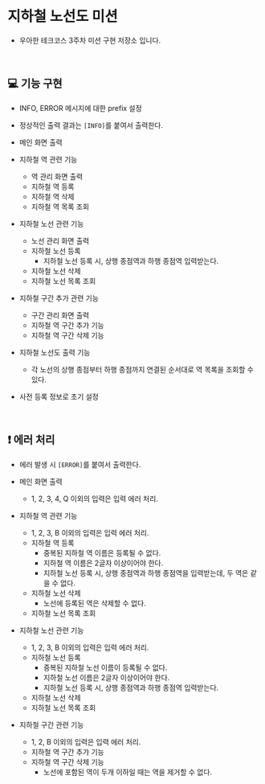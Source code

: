# 지하철 노선도 미션

- 우아한 테크코스 3주차 미션 구현 저장소 입니다.

<br>

## :computer: 기능 구현

- INFO, ERROR 메시지에 대한 prefix 설정

- 정상적인 출력 결과는 ```[INFO]```를 붙여서 출력한다.

- 메인 화면 출력

- 지하철 역 관련 기능
  - 역 관리 화면 출력
  - 지하철 역 등록
  - 지하철 역 삭제
  - 지하철 역 목록 조회
    
- 지하철 노선 관련 기능
  - 노선 관리 화면 출력
  - 지하철 노선 등록
    - 지하철 노선 등록 시, 상행 종점역과 하행 종점역 입력받는다.
  - 지하철 노선 삭제
  - 지하철 노선 목록 조회 
    
- 지하철 구간 추가 관련 기능
  - 구간 관리 화면 출력
  - 지하철 역 구간 추가 기능
  - 지하철 역 구간 삭제 기능
    
- 지하철 노선도 출력 기능
  - 각 노선의 상행 종점부터 하행 종점까지 연결된 순서대로 역 목록을 조회할 수 있다.
  
- 사전 등록 정보로 초기 설정
  
<br>

## :exclamation: 에러 처리

- 에러 발생 시 ```[ERROR]```를 붙여서 출력한다.

- 메인 화면 출력
  - 1, 2, 3, 4, Q 이외의 입력은 입력 에러 처리.

- 지하철 역 관련 기능
  - 1, 2, 3, B 이외의 입력은 입력 에러 처리.
  - 지하철 역 등록
    - 중복된 지하철 역 이름은 등록될 수 없다.
    - 지하철 역 이름은 2글자 이상이어야 한다.
    - 지하철 노선 등록 시, 상행 종점역과 하행 종점역을 입력받는데, 두 역은 같을 수 없다.  
  - 지하철 노선 삭제
    - 노선에 등록된 역은 삭제할 수 없다.
  - 지하철 노선 목록 조회  
    
- 지하철 노선 관련 기능
  - 1, 2, 3, B 이외의 입력은 입력 에러 처리.
  - 지하철 노선 등록
    - 중복된 지하철 노선 이름이 등록될 수 없다.
    - 지하철 노선 이름은 2글자 이상이어야 한다.
    - 지하철 노선 등록 시, 상행 종점역과 하행 종점역 입력받는다.
  - 지하철 노선 삭제
  - 지하철 노선 목록 조회

- 지하철 구간 관련 기능 
  - 1, 2, B 이외의 입력은 입력 에러 처리.
  - 지하철 역 구간 추가 기능
  - 지하철 역 구간 삭제 기능  
    - 노선에 포함된 역이 두개 이하일 때는 역을 제거할 수 없다.
    
    
